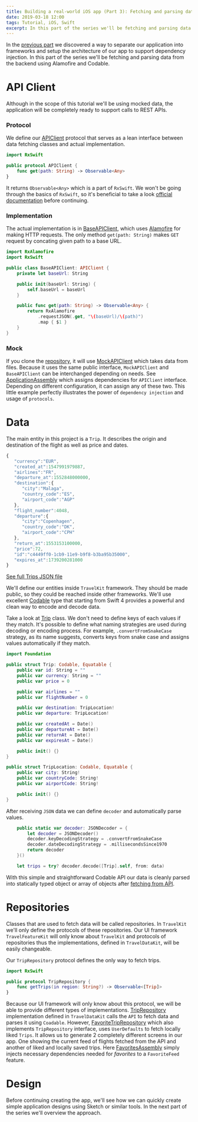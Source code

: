 ```yaml
---
title: Building a real-world iOS app (Part 3): Fetching and parsing data from API
date: 2019-03-18 12:00
tags: Tutorial, iOS, Swift
excerpt: In this part of the series we'll be fetching and parsing data from the backend using Alamofire and Codable.
---
```


In the [previous part](2019-03-17-aerogami_series_part_2) we discovered a way to separate our application into frameworks and setup the architecture of our app to support dependency injection. In this part of the series we'll be fetching and parsing data from the backend using Alamofire and Codable.

# API Client

Although in the scope of this tutorial we'll be using mocked data, the application will be completely ready to support calls to REST APIs.

### Protocol

We define our [APIClient](https://github.com/nitesuit/aerogami-ios/blob/master/TravelAPIKit/APIClient.swift) protocol that serves as a lean interface between data fetching classes and actual implementation.

```swift
import RxSwift

public protocol APIClient {
    func get(path: String) -> Observable<Any>
}
```

It returns `Observable<Any>` which is a part of `RxSwift`. We won't be going through the basics of `RxSwift`, so it's beneficial to take a look [official documentation](https://github.com/ReactiveX/RxSwift) before continuing.

### Implementation

The actual implementation is in [BaseAPIClient](https://github.com/nitesuit/aerogami-ios/blob/master/TravelAPIKit/BaseAPIClient.swift), which uses [Alamofire](https://github.com/Alamofire/Alamofire) for making HTTP requests. The only method `get(path: String)` makes `GET` request by concating given path to a base URL.

```swift
import RxAlamofire
import RxSwift

public class BaseAPIClient: APIClient {
    private let baseUrl: String

    public init(baseUrl: String) {
        self.baseUrl = baseUrl
    }

    public func get(path: String) -> Observable<Any> {
        return RxAlamofire
            .requestJSON(.get, "\(baseUrl)/\(path)")
            .map { $1 }
    }
}
```

### Mock

If you clone the [repository](https://github.com/nitesuit/aerogami-ios), it will use [MockAPIClient](https://github.com/nitesuit/aerogami-ios/blob/master/TravelAPIKit/BaseAPIClient.swift) which takes data from files. Because it uses the same public interface, `MockAPIClient` and `BaseAPIClient` can be interchanged depending on needs. See [ApplicationAssembly](https://github.com/nitesuit/aerogami-ios/blob/bd558d5962e7d97300213ad6896ff8d1f548a074/TravelApplication/Application/Assembly/ApplicationAssembly.swift) which assigns dependencies for `APIClient` interface. Depending on different configuration, it can assign any of these two. This little example perfectly illustrates the power of `dependency injection` and usage of `protocols`.

# Data

The main entity in this project is a `Trip`. It describes the origin and destination of the flight as well as price and dates.

```js
{
   "currency":"EUR",
   "created_at":1547991979887,
   "airlines":"FR",
   "departure_at":1552848000000,
   "destination":{
      "city":"Malaga",
      "country_code":"ES",
      "airport_code":"AGP"
   },
   "flight_number":4048,
   "departure":{
      "city":"Copenhagen",
      "country_code":"DK",
      "airport_code":"CPH"
   },
   "return_at":1553153100000,
   "price":72,
   "id":"c4449ff0-1cb9-11e9-b9f8-b3ba95b35000",
   "expires_at":1739200281000
}
```

[See full Trips JSON file](https://github.com/nitesuit/aerogami-ios/blob/master/TravelApplication/Application/Mocking/TripMock.json)

We'll define our entities inside `TravelKit` framework. They should be made public, so they could be reached inside other frameworks. We'll use excellent [Codable](https://developer.apple.com/documentation/swift/codable) type that starting from Swift 4 provides a powerful and clean way to encode and decode data.

Take a look at [Trip](https://github.com/nitesuit/aerogami-ios/blob/master/TravelKit/Repositories/Trip/Trip.swift) class. We don't need to define keys of each values if they match. It's possible to define what naming strategies are used during decoding or encoding process. For example, `.convertFromSnakeCase` strategy, as its name suggests, converts keys from snake case and assigns values automatically if they match.

```swift
import Foundation

public struct Trip: Codable, Equatable {
    public var id: String = ""
    public var currency: String = ""
    public var price = 0

    public var airlines = ""
    public var flightNumber = 0

    public var destination: TripLocation!
    public var departure: TripLocation!

    public var createdAt = Date()
    public var departureAt = Date()
    public var returnAt = Date()
    public var expiresAt = Date()

    public init() {}
}

public struct TripLocation: Codable, Equatable {
    public var city: String!
    public var countryCode: String!
    public var airportCode: String!

    public init() {}
}
```

After receiving `JSON` data we can define `decoder` and automatically parse values.

```swift
    public static var decoder: JSONDecoder = {
        let decoder = JSONDecoder()
        decoder.keyDecodingStrategy = .convertFromSnakeCase
        decoder.dateDecodingStrategy = .millisecondsSince1970
        return decoder
    }()

    let trips = try? decoder.decode([Trip].self, from: data)
```

With this simple and straightforward Codable API our data is cleanly parsed into statically typed object or array of objects after [fetching from API](https://github.com/nitesuit/aerogami-ios/blob/master/TravelDataKit/Repositories/Trip/Remote/APITripDataStore.swift).

# Repositories

Classes that are used to fetch data will be called repositories. In `TravelKit` we'll only define the protocols of these repositories. Our UI framework `TravelFeatureKit` will only know about `TravelKit` and protocols of repositories thus the implementations, defined in `TravelDataKit`, will be easily changeable.

Our `TripRepository` protocol defines the only way to fetch trips.

```swift
import RxSwift

public protocol TripRepository {
    func getTrips(in region: String?) -> Observable<[Trip]>
}
```

Because our UI framework will only know about this protocol, we will be able to provide different types of implementations. [TripRepository](https://github.com/nitesuit/aerogami-ios/blob/bd558d5962e7d97300213ad6896ff8d1f548a074/TravelDataKit/Repositories/Trip/TripRepository.swift) implementation defined in `TravelDataKit` calls the `API` to fetch data and parses it using `Coadable`. However, [FavoriteTripRepository](https://github.com/nitesuit/aerogami-ios/blob/bd558d5962e7d97300213ad6896ff8d1f548a074/TravelDataKit/Repositories/Trip/FavoriteTripRepository.swift) which also implements `TripRepository` interface, uses `UserDefaults` to fetch locally liked `Trips`. It allows us to generate 2 completely different screens in our app. One showing the current feed of flights fetched from the API and another of liked and locally saved trips. Here [FavoritesAssembly](https://github.com/nitesuit/aerogami-ios/blob/bd558d5962e7d97300213ad6896ff8d1f548a074/TravelFeatureKit/Features/Favorites/FavoritesAssembly.swift) simply injects necessary dependencies needed for _favorites_ to a `FavoriteFeed` feature.

# Design

Before continuing creating the app, we'll see how we can quickly create simple application designs using Sketch or similar tools. In the next part of the series we'll overview the approach.

